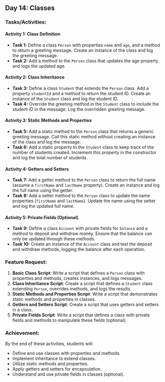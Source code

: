 ## Day 14: Classes

### Tasks/Activities:

#### Activity 1: Class Definition
* **Task 1:** Define a class `Person` with properties `name` and `age`, and a method to return a greeting message. Create an instance of the class and log the greeting message.
* **Task 2:** Add a method to the `Person` class that updates the age property and logs the updated age.

#### Activity 2: Class Inheritance
* **Task 3:** Define a class `Student` that extends the `Person` class. Add a property `studentId` and a method to return the student ID. Create an instance of the `Student` class and log the student ID.
* **Task 4:** Override the greeting method in the `Student` class to include the student ID in the message. Log the overridden greeting message.

#### Activity 3: Static Methods and Properties
* **Task 5:** Add a static method to the `Person` class that returns a generic greeting message. Call this static method without creating an instance of the class and log the message.
* **Task 6:** Add a static property to the `Student` class to keep track of the number of students created. Increment this property in the constructor and log the total number of students.

#### Activity 4: Getters and Setters
* **Task 7:** Add a getter method to the `Person` class to return the full name (assume a `firstName` and `lastName` property). Create an instance and log the full name using the getter.
* **Task 8:** Add a setter method to the `Person` class to update the name properties (`firstName` and `lastName`). Update the name using the setter and log the updated full name.

#### Activity 5: Private Fields (Optional)
* **Task 9:** Define a class `Account` with private fields for `balance` and a method to deposit and withdraw money. Ensure that the balance can only be updated through these methods.
* **Task 10:** Create an instance of the `Account` class and test the deposit and withdraw methods, logging the balance after each operation.

### Feature Request:
1. **Basic Class Script**: Write a script that defines a `Person` class with properties and methods, creates instances, and logs messages.
2. **Class Inheritance Script**: Create a script that defines a `Student` class extending `Person`, overrides methods, and logs the results.
3. **Static Methods and Properties Script**: Write a script that demonstrates static methods and properties in classes.
4. **Getters and Setters Script**: Create a script that uses getters and setters in a class.
5. **Private Fields Script**: Write a script that defines a class with private fields and methods to manipulate these fields (optional).

### Achievement:
By the end of these activities, students will:
* Define and use classes with properties and methods.
* Implement inheritance to extend classes.
* Utilize static methods and properties.
* Apply getters and setters for encapsulation.
* Understand and use private fields in classes (optional).
